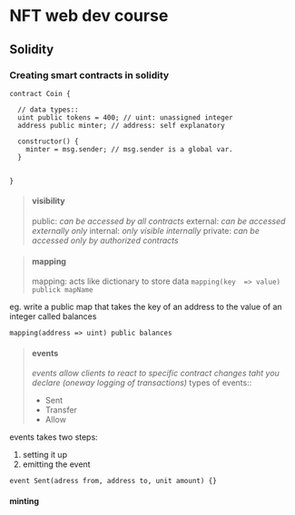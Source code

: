 # NFT web dev course

## Solidity

### Creating smart contracts in solidity

```solidity
contract Coin {

  // data types::
  uint public tokens = 400; // uint: unassigned integer
  address public minter; // address: self explanatory

  constructor() {
    minter = msg.sender; // msg.sender is a global var.
  }


}
```

> #### visibility
> public: _can be accessed by all contracts_
> external: _can be accessed externally only_
> internal: _only visible internally_
> private: _can be accessed only by authorized contracts_


> #### mapping
> mapping: acts like dictionary to store data
> `mapping(key  => value) publick mapName`

eg. write a public map that takes the key of an address to the value of an integer called balances
```sol
mapping(address => uint) public balances
```

> #### events
> _events allow clients to react to specific contract changes taht you declare (oneway logging of transactions)_
> types of events::
> - Sent
> - Transfer
> - Allow

events takes two steps:
1. setting it up
2. emitting the event

```sol
event Sent(adress from, address to, unit amount) {}
```

#### minting

